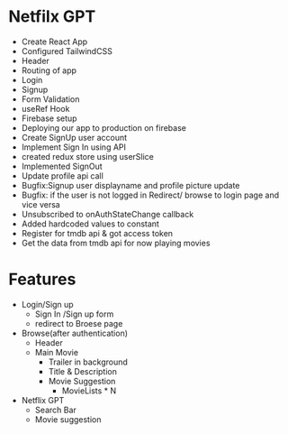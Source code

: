 # Netfilx GPT

- Create React App
- Configured TailwindCSS
- Header
- Routing of app
- Login
- Signup
- Form Validation
- useRef Hook
- Firebase setup
- Deploying our app to production on firebase
- Create SignUp user account
- Implement Sign In using API
- created redux store using userSlice
- Implemented SignOut
- Update profile api call
- Bugfix:Signup user displayname and profile picture update
- Bugfix: if the user is not logged in Redirect/ browse to login page and vice versa
- Unsubscribed to onAuthStateChange callback
- Added hardcoded values to constant
- Register for tmdb api & got access token
- Get the data from tmdb api for now playing movies


# Features

- Login/Sign up
  - Sign In /Sign up form
  - redirect to Broese page
- Browse(after authentication)
  - Header
  - Main Movie
    - Trailer in background
    - Title & Description
    - Movie Suggestion
      - MovieLists * N
- Netflix GPT
  - Search Bar
  - Movie suggestion
